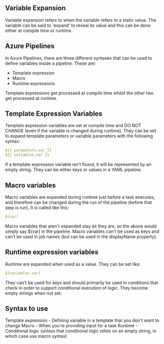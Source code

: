## Variable Expansion

Variable expansion refers to when the variable refers to a static value. The variable can be said to 'expand' to reveal its value and this can be done either at compile time or runtime.

## Azure Pipelines

In Azure Pipelines, there are three different syntaxes that can be used to define variables inside a pipeline. These are:

- Template expression
- Macro
- Runtime expressions

Template expressions get processed at compile time whilst the other two get processed at runtime.

## Template Expression Variables

Template expression variables are set at compile time and DO NOT CHANGE (even if the variable is changed during runtime). They can be set to expand template parameters or variable parameters with the following syntax:

```YAML
${{ parameters.var }}
${{ variables.var }}
```

If a template expression variable isn't found, it will be represented by an empty string. They can be either keys or values in a YAML pipeline.

## Macro variables

Macro variables are expanded during runtime just before a task executes, and therefore can be changed during the run of the pipeline (before that step is run). It is called like this:

```YAML
$(var)
```

Macro variables that aren't expanded stay as they are, so the above would simply say $(var) in the pipeline. Macro variables can't be used as keys and can't be used in job names (but can be used in the displayName property).

## Runtime expression variables

Runtime are expanded when used as a value. They can be set like:

```YAML
$[variables.var]
```

They can't be used for keys and should primarily be used in conditions that check in order to support conditional execution of logic. They become empty strings when not set.

## Syntax to use

Template expression - Defining variable in a template that you don't want to change
Macro - When you're providing input for a task
Runtime - Conditional logic (unless that conditional logic relies on an empty string, in which case use macro syntax)


